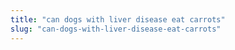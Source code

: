 ```yaml
---
title: "can dogs with liver disease eat carrots"
slug: "can-dogs-with-liver-disease-eat-carrots"
---
```


